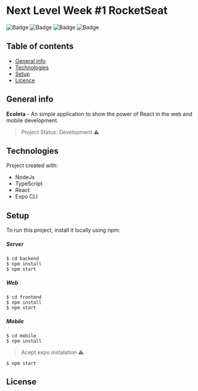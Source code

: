 # Next Level Week #1 RocketSeat
![Badge](https://img.shields.io/static/v1?label=nodejs@lts&message=12.17.1&color=green&style=plastic&logo=Node.js)
![Badge](https://img.shields.io/static/v1?label=TypeScript&message=3.8&logo=Typescript&logoColor=blue&style=plastic)
![Badge](https://img.shields.io/static/v1?label=react&message=16.13.1&color=blue&style=plastic&logo=REACT)
![Badge](https://img.shields.io/static/v1?label=expo-cli&message=3.21.6&color=black&style=plastic&logo=Expo)



## Table of contents
* [General info](#general-info)
* [Technologies](#technologies)
* [Setup](#setup)
* [Licence](#license)

## General info
**Ecoleta** - An simple application to show the power of React in the web and mobile development.
> Project Status: Development :warning:

## Technologies
Project created with:
* NodeJs
* TypeScript
* React
* Expo CLI
	
## Setup
To run this project, install it locally using npm:

##### Server
```
$ cd backend
$ npm install
$ npm start
```

##### Web
```
$ cd frontend
$ npm install
$ npm start
```

##### Mobile
```
$ cd mobile
$ npm install
```

> Acept expo instalation :warning:

```
$ npm start
```
## License
